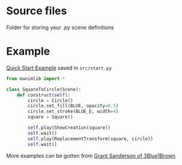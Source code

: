 # Source files
Folder for storing your .py scene definitions

# Example
[Quick Start Example](https://3b1b.github.io/manim/getting_started/quickstart.html) saved in ```src/start.py```

```py
from manimlib import *

class SquareToCircle(Scene):
    def construct(self):
        circle = Circle()
        circle.set_fill(BLUE, opacity=0.5)
        circle.set_stroke(BLUE_E, width=4)
        square = Square()

        self.play(ShowCreation(square))
        self.wait()
        self.play(ReplacementTransform(square, circle))
        self.wait()
```

More examples can be gotten from [Grant Sanderson of 3Blue1Brown](https://github.com/3b1b/videos)